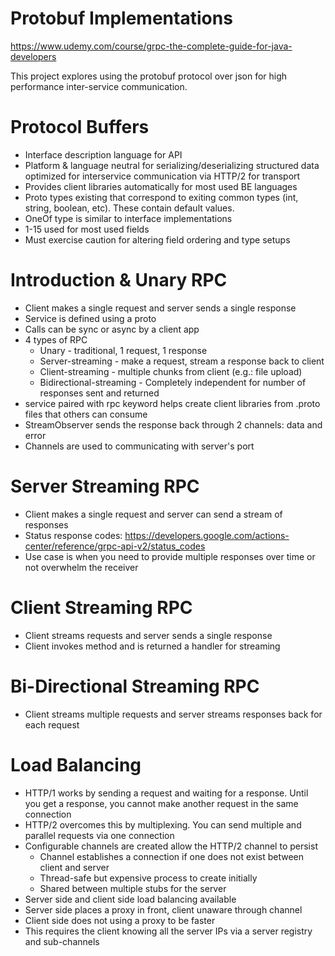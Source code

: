 # Protobuf Implementations

https://www.udemy.com/course/grpc-the-complete-guide-for-java-developers 

This project explores using the protobuf protocol over json for high performance inter-service communication.

# Protocol Buffers
* Interface description language for API
* Platform & language neutral for serializing/deserializing structured data optimized for interservice communication via HTTP/2 for transport
* Provides client libraries automatically for most used BE languages
* Proto types existing that correspond to exiting common types (int, string, boolean, etc). These contain default values.
* OneOf type is similar to interface implementations
* 1-15 used for most used fields
* Must exercise caution for altering field ordering and type setups

# Introduction & Unary RPC
* Client makes a single request and server sends a single response
* Service is defined using a proto
* Calls can be sync or async by a client app
* 4 types of RPC
  * Unary - traditional, 1 request, 1 response
  * Server-streaming - make a request, stream a response back to client
  * Client-streaming - multiple chunks from client (e.g.: file upload)
  * Bidirectional-streaming - Completely independent for number of responses sent and returned
* service paired with rpc keyword helps create client libraries from .proto files that others can consume
* StreamObserver sends the response back through 2 channels: data and error
* Channels are used to communicating with server's port

# Server Streaming RPC
* Client makes a single request and server can send a stream of responses
* Status response codes: https://developers.google.com/actions-center/reference/grpc-api-v2/status_codes
* Use case is when you need to provide multiple responses over time or not overwhelm the receiver

# Client Streaming RPC
* Client streams requests and server sends a single response
* Client invokes method and is returned a handler for streaming

# Bi-Directional Streaming RPC
* Client streams multiple requests and server streams responses back for each request

# Load Balancing
* HTTP/1 works by sending a request and waiting for a response. Until you get a response, you cannot make another request in the same connection
* HTTP/2 overcomes this by multiplexing. You can send multiple and parallel requests via one connection
* Configurable channels are created allow the HTTP/2 channel to persist
  * Channel establishes a connection if one does not exist between client and server
  * Thread-safe but expensive process to create initially
  * Shared between multiple stubs for the server
* Server side and client side load balancing available
* Server side places a proxy in front, client unaware through channel
* Client side does not using a proxy to be faster
 * This requires the client knowing all the server IPs via a server registry and sub-channels
